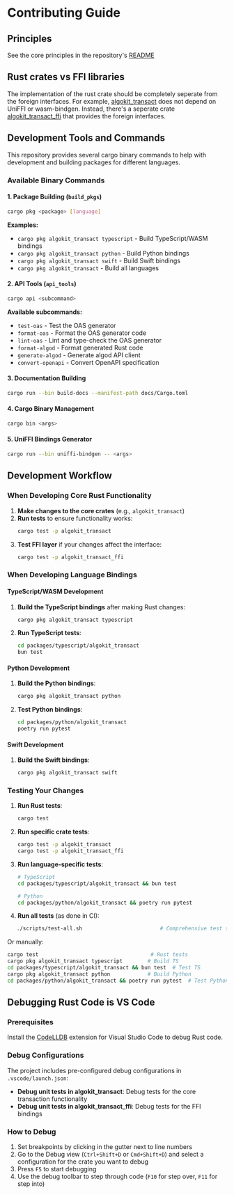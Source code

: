 # Contributing Guide

## Principles

See the core principles in the repository's [README](../../README.md)

## Rust crates vs FFI libraries

The implementation of the rust crate should be completely seperate from the foreign interfaces. For example, [algokit_transact](../crates/algokit_transact/) does not depend on UniFFI or wasm-bindgen. Instead, there's a seperate crate [algokit_transact_ffi](../crates/algokit_transact_ffi/) that provides the foreign interfaces.

## Development Tools and Commands

This repository provides several cargo binary commands to help with development and building packages for different languages.

### Available Binary Commands

#### 1. Package Building (`build_pkgs`)
```bash
cargo pkg <package> [language]
```

**Examples:**
- `cargo pkg algokit_transact typescript` - Build TypeScript/WASM bindings
- `cargo pkg algokit_transact python` - Build Python bindings  
- `cargo pkg algokit_transact swift` - Build Swift bindings
- `cargo pkg algokit_transact` - Build all languages

#### 2. API Tools (`api_tools`)
```bash
cargo api <subcommand>
```

**Available subcommands:**
- `test-oas` - Test the OAS generator
- `format-oas` - Format the OAS generator code
- `lint-oas` - Lint and type-check the OAS generator
- `format-algod` - Format generated Rust code
- `generate-algod` - Generate algod API client
- `convert-openapi` - Convert OpenAPI specification

#### 3. Documentation Building
```bash
cargo run --bin build-docs --manifest-path docs/Cargo.toml
```

#### 4. Cargo Binary Management
```bash
cargo bin <args>
```

#### 5. UniFFI Bindings Generator
```bash
cargo run --bin uniffi-bindgen -- <args>
```

## Development Workflow

### When Developing Core Rust Functionality

1. **Make changes to the core crates** (e.g., `algokit_transact`)
2. **Run tests** to ensure functionality works:
   ```bash
   cargo test -p algokit_transact
   ```
3. **Test FFI layer** if your changes affect the interface:
   ```bash
   cargo test -p algokit_transact_ffi
   ```

### When Developing Language Bindings

#### TypeScript/WASM Development
1. **Build the TypeScript bindings** after making Rust changes:
   ```bash
   cargo pkg algokit_transact typescript
   ```
2. **Run TypeScript tests**:
   ```bash
   cd packages/typescript/algokit_transact
   bun test
   ```

#### Python Development
1. **Build the Python bindings**:
   ```bash
   cargo pkg algokit_transact python
   ```
2. **Test Python bindings**:
   ```bash
   cd packages/python/algokit_transact
   poetry run pytest
   ```

#### Swift Development
1. **Build the Swift bindings**:
   ```bash
   cargo pkg algokit_transact swift
   ```

### Testing Your Changes

1. **Run Rust tests**:
   ```bash
   cargo test
   ```

2. **Run specific crate tests**:
   ```bash
   cargo test -p algokit_transact
   cargo test -p algokit_transact_ffi
   ```

3. **Run language-specific tests**:
   ```bash
   # TypeScript
   cd packages/typescript/algokit_transact && bun test
   
   # Python
   cd packages/python/algokit_transact && poetry run pytest
   ```
4. **Run all tests** (as done in CI):
```bash
   ./scripts/test-all.sh                         # Comprehensive test script
   ```
   
   Or manually:
   ```bash
   cargo test                                    # Rust tests
   cargo pkg algokit_transact typescript        # Build TS
   cd packages/typescript/algokit_transact && bun test  # Test TS
   cargo pkg algokit_transact python            # Build Python
   cd packages/python/algokit_transact && poetry run pytest  # Test Python
   ```

## Debugging Rust Code is VS Code

### Prerequisites

Install the [CodeLLDB](https://marketplace.visualstudio.com/items?itemName=vadimcn.vscode-lldb) extension for Visual Studio Code to debug Rust code.

### Debug Configurations

The project includes pre-configured debug configurations in `.vscode/launch.json`:

- **Debug unit tests in algokit_transact**: Debug tests for the core transaction functionality
- **Debug unit tests in algokit_transact_ffi**: Debug tests for the FFI bindings

### How to Debug

1. Set breakpoints by clicking in the gutter next to line numbers
2. Go to the Debug view (`Ctrl+Shift+D` or `Cmd+Shift+D`) and select a configuration for the crate you want to debug
3. Press `F5` to start debugging
4. Use the debug toolbar to step through code (`F10` for step over, `F11` for step into)
